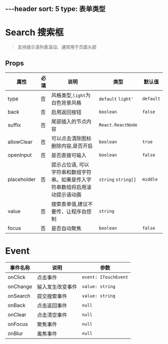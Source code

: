 ---header
sort: 5
type: 表单类型
---
# Search 搜索框
> 支持提示语列表滚动、通常用于页面头部

<demo>


## Props
| 属性 | 必填 | 说明 | 类型 | 默认值 |
| --- | --- | --- | --- | --- |
| type | 否 | 风格类型,`light`为白色背景风格 | `default` `light'` | `default` |
| back | 否 | 启用返回按钮 | `boolean` | `false` |
| suffix | 否 | 尾部插入的节点内容 | `React.ReactNode` | |
| allowClear | 否 | 可以点击清除图标删除内容,是否开启 | `boolean` | `true` |
| openInput | 否 | 是否直接可输入 | `boolean` | `false` |
| placeholder | 否 | 提示占位语, 可以字符串和数组字符串。如果是传入字符串数组将启用滚动提示语动画 | `string` `string[]` | `middle` |
| value | 否 | 搜索表单值,建议不要传，让程序自控制 | `string` |  |
| focus | 否 | 是否自动聚焦 | `boolean` | `false` |

# Event
| 事件名称 | 说明 | 参数 |
| --- | --- | --- |
| onClick | 点击事件 | `event: ITouchEvent` |
| onChange | 输入发生改变事件 | `value: string` |
| onSearch | 提交搜索事件 | `value: string` |
| onBack | 点击返回事件 | `null` |
| onClear | 点击清空事件 | `null` |
| onFocus | 聚焦事件 | `null` |
| onBlur | 离焦事件 | `null` |



